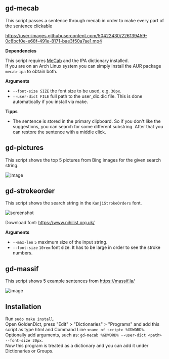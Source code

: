 

## gd-mecab

This script passes a sentence through mecab in order to make every part of the sentence clickable

https://user-images.githubusercontent.com/50422430/226139459-0c8bcf0e-e68f-491e-8171-bae3f50a7ae1.mp4


**Dependencies**

This script requires [MeCab](https://taku910.github.io/mecab/) and the IPA dictionary installed. \
If you are on an Arch Linux system you can simply install the AUR package `mecab-ipa` to obtain both.

**Arguments**

* `--font-size SIZE` the font size to be used, e.g. `30px`.
* `--user-dict FILE` full path to the user_dic.dic file. This is done automatically if you install via make.

**Tipps**

- The sentence is stored in the primary clipboard. So if you don't like the suggestions, you can search for some different substring. After that you can restore the sentence with a middle click.

## gd-pictures
This script shows the top 5 pictures from Bing images for the given search string.

![image](https://user-images.githubusercontent.com/50422430/224940994-eb3e1be6-9cd8-4776-88cf-850c78648e81.png)

## gd-strokeorder

This script shows the search string in the `KanjiStrokeOrders` font.

![screenshot](https://user-images.githubusercontent.com/69171671/224840590-b740a1b6-8526-49ed-b4cd-efe03689a132.png)

Download font: https://www.nihilist.org.uk/

**Arguments**

* `--max-len` `5` maximum size of the input string.
* `--font-size` `10rem` font size. It has to be large in order to see the stroke numbers.

## gd-massif
This script shows 5 example sentences from https://massif.la/

![image](https://user-images.githubusercontent.com/50422430/226018360-e46605f0-2fb4-481c-801e-73aca84fae70.png)

## Installation
Run `sudo make install`.\
Open GoldenDict, press "Edit" > "Dictionaries" > "Programs" and add this script as type html and Command Line `<name of script> %GDWORD%`.\
Optionally add arguments, such as: `gd-mecab %GDWORD% --user-dict <path> --font-size 20px`.\
Now this program is treated as a dictionary and you can add it under Dictionaries or Groups.
